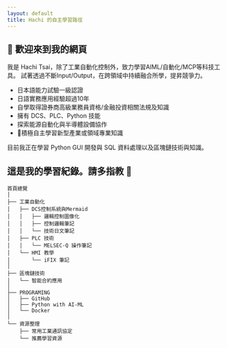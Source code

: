 ```yaml
---
layout: default
title: Hachi 的自主學習路徑
---
```


## 👋 歡迎來到我的網頁

我是 Hachi Tsai，除了工業自動化控制外，致力學習AIML/自動化/MCP等科技工具。
試著透過不斷Input/Output，在跨領域中持續融合所學，提昇競爭力。

- 日本語能力試驗一級認證
- 日語實務應用經驗超過10年
- 自學取得證券商高級業務員資格/金融投資相關法規及知識
- 擁有 DCS、PLC、Python 技能
- 探索能源自動化與半導體設備協作
- 🌟積極自主學習新型產業或領域專業知識

目前我正在學習 Python GUI 開發與 SQL 資料處理以及區塊鏈技術與知識。

## 這是我的學習紀錄。請多指教 🙌

```mermaid
首頁總覽
│
├── 工業自動化
│   ├── DCS控制系統與Mermaid
│   │   ├── 邏輯控制圖像化
│   │   ├── 控制邏輯筆記
│   │   └── 技術日文筆記
│   ├── PLC 技術
│   │   └── MELSEC-Q 操作筆記
│   └── HMI 教學
│       └── iFIX 筆記
│
├── 區塊鏈技術
│   └── 智能合約應用
│
├── PROGRAMING
│   ├── GitHub
│   ├── Python with AI-ML
│   └── Docker
│
└── 資源整理
    ├── 常用工業通訊協定
    └── 推薦學習資源
```


